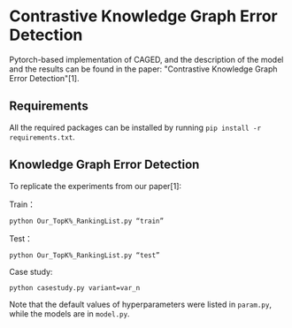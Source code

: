 # Contrastive Knowledge Graph Error Detection
Pytorch-based implementation of CAGED, and the description of the model and the results can be found in the paper: "Contrastive Knowledge Graph Error Detection"[1].

## Requirements

All the required packages can be installed by running `pip install -r requirements.txt`.

## Knowledge Graph Error Detection

To replicate the experiments from our paper[1]:

Train：

`python Our_TopK%_RankingList.py “train”`


Test：

`python Our_TopK%_RankingList.py “test”`


Case study:

`python casestudy.py variant=var_n`


Note that the default values of hyperparameters were listed in `param.py`, while the models are in `model.py`.
